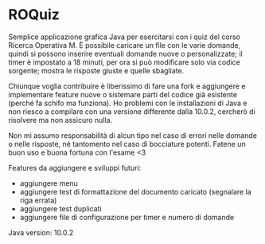# ROQuiz
Semplice applicazione grafica Java per esercitarsi con i quiz del corso Ricerca Operativa M.
È possibile caricare un file con le varie domande, quindi si possono inserire eventuali domande nuove o personalizzate;
il timer è impostato a 18 minuti, per ora si può modificare solo via codice sorgente;
mostra le risposte giuste e quelle sbagliate.

Chiunque voglia contribuire è liberissimo di fare una fork e aggiungere e implementare feature nuove o sistemare parti del codice già esistente (perché fa schifo ma funziona).
Ho problemi con le installazioni di Java e non riesco a compilare con una versione differente dalla 10.0.2, cercherò di risolvere ma non assicuro nulla.

Non mi assumo responsabilità di alcun tipo nel caso di errori nelle domande o nelle risposte, né tantomento nel caso di bocciature potenti. Fatene un buon uso e buona fortuna con l'esame <3

Features da aggiungere e sviluppi futuri:
* aggiungere menu
* aggiungere test di formattazione del documento caricato (segnalare la riga errata)
* aggiungere test duplicati
* aggiungere file di configurazione per timer e numero di domande

Java version: 10.0.2
